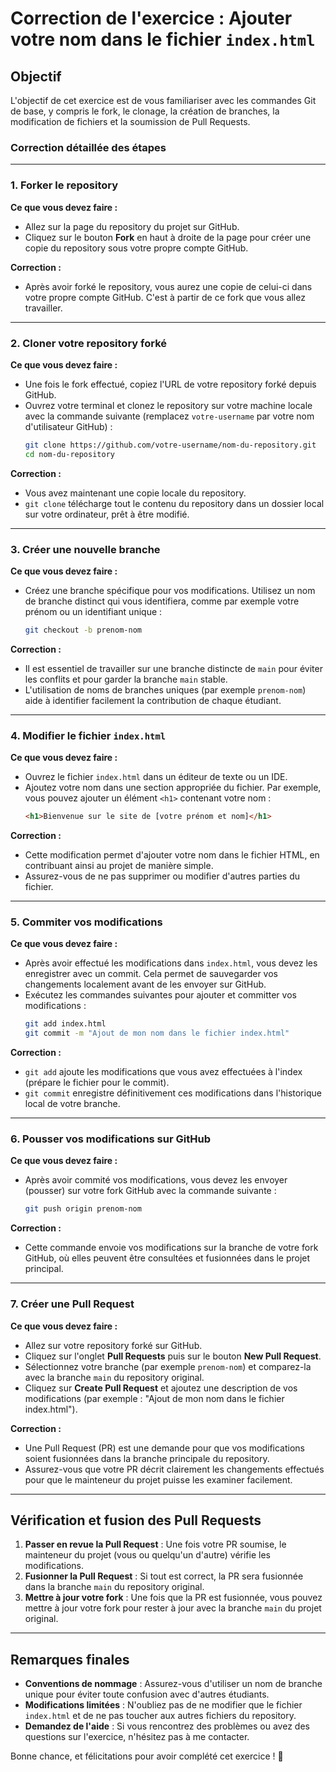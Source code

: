 # Correction de l'exercice : Ajouter votre nom dans le fichier `index.html`

## Objectif
L'objectif de cet exercice est de vous familiariser avec les commandes Git de base, y compris le fork, le clonage, la création de branches, la modification de fichiers et la soumission de Pull Requests.

### **Correction détaillée des étapes**

---

### 1. **Forker le repository**

**Ce que vous devez faire :**
   - Allez sur la page du repository du projet sur GitHub.
   - Cliquez sur le bouton **Fork** en haut à droite de la page pour créer une copie du repository sous votre propre compte GitHub.

**Correction :**
   - Après avoir forké le repository, vous aurez une copie de celui-ci dans votre propre compte GitHub. C'est à partir de ce fork que vous allez travailler.

---

### 2. **Cloner votre repository forké**

**Ce que vous devez faire :**
   - Une fois le fork effectué, copiez l'URL de votre repository forké depuis GitHub.
   - Ouvrez votre terminal et clonez le repository sur votre machine locale avec la commande suivante (remplacez `votre-username` par votre nom d'utilisateur GitHub) :
     ```bash
     git clone https://github.com/votre-username/nom-du-repository.git
     cd nom-du-repository
     ```

**Correction :**
   - Vous avez maintenant une copie locale du repository.
   - `git clone` télécharge tout le contenu du repository dans un dossier local sur votre ordinateur, prêt à être modifié.

---

### 3. **Créer une nouvelle branche**

**Ce que vous devez faire :**
   - Créez une branche spécifique pour vos modifications. Utilisez un nom de branche distinct qui vous identifiera, comme par exemple votre prénom ou un identifiant unique :
     ```bash
     git checkout -b prenom-nom
     ```

**Correction :**
   - Il est essentiel de travailler sur une branche distincte de `main` pour éviter les conflits et pour garder la branche `main` stable.
   - L'utilisation de noms de branches uniques (par exemple `prenom-nom`) aide à identifier facilement la contribution de chaque étudiant.

---

### 4. **Modifier le fichier `index.html`**

**Ce que vous devez faire :**
   - Ouvrez le fichier `index.html` dans un éditeur de texte ou un IDE.
   - Ajoutez votre nom dans une section appropriée du fichier. Par exemple, vous pouvez ajouter un élément `<h1>` contenant votre nom :
     ```html
     <h1>Bienvenue sur le site de [votre prénom et nom]</h1>
     ```

**Correction :**
   - Cette modification permet d'ajouter votre nom dans le fichier HTML, en contribuant ainsi au projet de manière simple.
   - Assurez-vous de ne pas supprimer ou modifier d'autres parties du fichier.

---

### 5. **Commiter vos modifications**

**Ce que vous devez faire :**
   - Après avoir effectué les modifications dans `index.html`, vous devez les enregistrer avec un commit. Cela permet de sauvegarder vos changements localement avant de les envoyer sur GitHub.
   - Exécutez les commandes suivantes pour ajouter et committer vos modifications :
     ```bash
     git add index.html
     git commit -m "Ajout de mon nom dans le fichier index.html"
     ```

**Correction :**
   - `git add` ajoute les modifications que vous avez effectuées à l'index (prépare le fichier pour le commit).
   - `git commit` enregistre définitivement ces modifications dans l'historique local de votre branche.

---

### 6. **Pousser vos modifications sur GitHub**

**Ce que vous devez faire :**
   - Après avoir commité vos modifications, vous devez les envoyer (pousser) sur votre fork GitHub avec la commande suivante :
     ```bash
     git push origin prenom-nom
     ```

**Correction :**
   - Cette commande envoie vos modifications sur la branche de votre fork GitHub, où elles peuvent être consultées et fusionnées dans le projet principal.

---

### 7. **Créer une Pull Request**

**Ce que vous devez faire :**
   - Allez sur votre repository forké sur GitHub.
   - Cliquez sur l'onglet **Pull Requests** puis sur le bouton **New Pull Request**.
   - Sélectionnez votre branche (par exemple `prenom-nom`) et comparez-la avec la branche `main` du repository original.
   - Cliquez sur **Create Pull Request** et ajoutez une description de vos modifications (par exemple : "Ajout de mon nom dans le fichier index.html").

**Correction :**
   - Une Pull Request (PR) est une demande pour que vos modifications soient fusionnées dans la branche principale du repository.
   - Assurez-vous que votre PR décrit clairement les changements effectués pour que le mainteneur du projet puisse les examiner facilement.

---

## Vérification et fusion des Pull Requests

1. **Passer en revue la Pull Request** : Une fois votre PR soumise, le mainteneur du projet (vous ou quelqu'un d'autre) vérifie les modifications.
2. **Fusionner la Pull Request** : Si tout est correct, la PR sera fusionnée dans la branche `main` du repository original.
3. **Mettre à jour votre fork** : Une fois que la PR est fusionnée, vous pouvez mettre à jour votre fork pour rester à jour avec la branche `main` du projet original.

---

## Remarques finales

- **Conventions de nommage** : Assurez-vous d'utiliser un nom de branche unique pour éviter toute confusion avec d'autres étudiants.
- **Modifications limitées** : N'oubliez pas de ne modifier que le fichier `index.html` et de ne pas toucher aux autres fichiers du repository.
- **Demandez de l'aide** : Si vous rencontrez des problèmes ou avez des questions sur l'exercice, n'hésitez pas à me contacter.

Bonne chance, et félicitations pour avoir complété cet exercice ! 🎉
